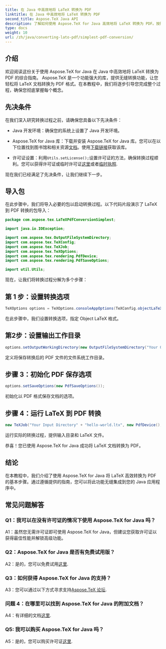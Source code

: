 ```yaml
---
title: 在 Java 中高效地将 LaTeX 转换为 PDF
linktitle: 在 Java 中高效地将 LaTeX 转换为 PDF
second_title: Aspose.TeX Java API
description: 了解如何使用 Aspose.TeX for Java 高效地将 LaTeX 转换为 PDF。按照我们的分步指南无缝集成到您的 Java 应用程序中。
type: docs
weight: 10
url: /zh/java/converting-lato-pdf/simplest-pdf-conversion/
---
```

## 介绍

欢迎阅读这份关于使用 Aspose.TeX for Java 在 Java 中高效地将 LaTeX 转换为 PDF 的综合指南。 Aspose.TeX 是一个功能强大的库，提供无缝转换功能，让您轻松将 LaTeX 文档转换为 PDF 格式。在本教程中，我们将逐步引导您完成整个过程，确保您彻底掌握每个概念。

## 先决条件

在我们深入研究转换过程之前，请确保您具备以下先决条件：

- Java 开发环境：确保您的系统上设置了 Java 开发环境。

-  Aspose.TeX for Java 库：下载并安装 Aspose.TeX for Java 库。您可以在以下位置找到图书馆和相关资源[文档](https://reference.aspose.com/tex/java/)。使用[下载链接](https://releases.aspose.com/tex/java/)获取该库。

- 许可证设置：利用`Utils.setLicense();`设置许可证的方法，确保转换过程顺利。您可以获得许可证或临时许可证[这里](https://purchase.aspose.com/buy)或者[临时执照](https://purchase.aspose.com/temporary-license/).

现在我们已经满足了先决条件，让我们继续下一步。

## 导入包

在此步骤中，我们将导入必要的包以启动转换过程。以下代码片段演示了 LaTeX 到 PDF 转换的包导入：

```java
package com.aspose.tex.LaTeXPdfConversionSimplest;

import java.io.IOException;

import com.aspose.tex.OutputFileSystemDirectory;
import com.aspose.tex.TeXConfig;
import com.aspose.tex.TeXJob;
import com.aspose.tex.TeXOptions;
import com.aspose.tex.rendering.PdfDevice;
import com.aspose.tex.rendering.PdfSaveOptions;

import util.Utils;
```

现在，让我们将转换过程分解为多个步骤：

## 第 1 步：设置转换选项

```java
TeXOptions options = TeXOptions.consoleAppOptions(TeXConfig.objectLaTeX());
```

在此步骤中，我们设置转换选项，指定 Object LaTeX 格式。

## 第2步：设置输出工作目录

```java
options.setOutputWorkingDirectory(new OutputFileSystemDirectory("Your Output Directory"));
```

定义将保存转换后的 PDF 文件的文件系统工作目录。

## 步骤 3：初始化 PDF 保存选项

```java
options.setSaveOptions(new PdfSaveOptions());
```

初始化以 PDF 格式保存文档的选项。

## 步骤 4：运行 LaTeX 到 PDF 转换

```java
new TeXJob("Your Input Directory" + "hello-world.ltx", new PdfDevice(), options).run();
```

运行实际的转换过程，提供输入目录和 LaTeX 文件。

恭喜！您已使用 Aspose.TeX for Java 成功将 LaTeX 文档转换为 PDF。

## 结论

在本教程中，我们介绍了使用 Aspose.TeX for Java 将 LaTeX 高效转换为 PDF 的基本步骤。通过遵循提供的指南，您可以将此功能无缝集成到您的 Java 应用程序中。

## 常见问题解答

### Q1：我可以在没有许可证的情况下使用 Aspose.TeX for Java 吗？

A1：虽然您无需许可证即可使用 Aspose.TeX for Java，但建议您获取许可证以获得最佳性能并解锁高级功能。

### Q2：Aspose.TeX for Java 是否有免费试用版？

 A2：是的，您可以免费试用[这里](https://releases.aspose.com/).

### Q3：如何获得 Aspose.TeX for Java 的支持？

 A3：您可以通过以下方式寻求支持[Aspose.TeX 论坛](https://forum.aspose.com/c/tex/47).

### 问题 4：在哪里可以找到 Aspose.TeX for Java 的附加文档？

 A4：有详细的文档[这里](https://reference.aspose.com/tex/java/).

### Q5: 我可以购买 Aspose.TeX for Java 吗？

 A5：是的，您可以购买许可证[这里](https://purchase.aspose.com/buy).
